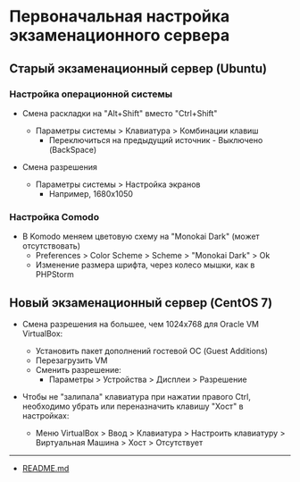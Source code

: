 # Первоначальная настройка экзаменационного сервера

## Старый экзаменационный сервер (Ubuntu)

### Настройка операционной системы

- Смена раскладки на "Alt+Shift" вместо "Ctrl+Shift"
    - Параметры системы > Клавиатура > Комбинации клавиш
        - Переключиться на предыдущий источник - Выключено (BackSpace)

- Смена разрешения
    - Параметры системы > Настройка экранов
        - Например, 1680x1050
        
### Настройка Comodo

- В Komodo меняем цветовую схему на "Monokai Dark" (может отсутствовать)
    - Preferences > Color Scheme > Scheme > "Monokai Dark" > Ok
    - Изменение размера шрифта, через колесо мышки, как в PHPStorm           

## Новый экзаменационный сервер (CentOS 7)

- Смена разрешения на большее, чем 1024x768 для Oracle VM VirtualBox:
    - Установить пакет дополнений гостевой ОС (Guest Additions)
    - Перезагрузить VM
    - Сменить разрешение: 
        - Параметры > Устройства > Дисплеи > Разрешение
        
- Чтобы не "залипала" клавиатура при нажатии правого Ctrl, необходимо убрать или переназначить клавишу "Хост" в настройках:
    - Меню VirtualBox > Ввод > Клавиатура > Настроить клавиатуру > Виртуальная Машина > Хост > Отсутствует 

____
* [README.md](../../README.md)
